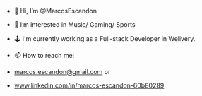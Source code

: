 - 👋 Hi, I’m @MarcosEscandon
- 👀 I’m interested in Music/ Gaming/ Sports

- 🕹  I'm currently working as a Full-stack Developer in Welivery.

- 📫 How to reach me:
- marcos.escandon@gmail.com 
  or
- www.linkedin.com/in/marcos-escandon-60b80289

<!---
MarcosEscandon/MarcosEscandon is a ✨ special ✨ repository because its `README.md` (this file) appears on your GitHub profile.
You can click the Preview link to take a look at your changes.
--->
